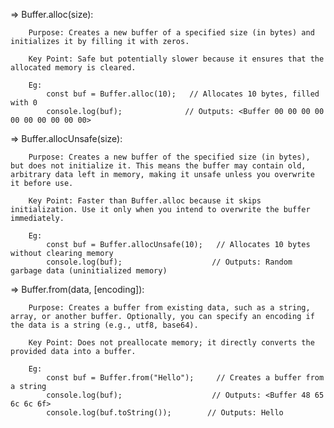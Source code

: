 =>  Buffer.alloc(size):

        Purpose: Creates a new buffer of a specified size (in bytes) and initializes it by filling it with zeros.

        Key Point: Safe but potentially slower because it ensures that the allocated memory is cleared.

        Eg:
            const buf = Buffer.alloc(10);   // Allocates 10 bytes, filled with 0
            console.log(buf);              // Outputs: <Buffer 00 00 00 00 00 00 00 00 00 00>


=>  Buffer.allocUnsafe(size):

        Purpose: Creates a new buffer of the specified size (in bytes), but does not initialize it. This means the buffer may contain old, arbitrary data left in memory, making it unsafe unless you overwrite it before use.

        Key Point: Faster than Buffer.alloc because it skips initialization. Use it only when you intend to overwrite the buffer immediately.

        Eg:
            const buf = Buffer.allocUnsafe(10);   // Allocates 10 bytes without clearing memory
            console.log(buf);                    // Outputs: Random garbage data (uninitialized memory)


=>  Buffer.from(data, [encoding]):

        Purpose: Creates a buffer from existing data, such as a string, array, or another buffer. Optionally, you can specify an encoding if the data is a string (e.g., utf8, base64).

        Key Point: Does not preallocate memory; it directly converts the provided data into a buffer. 

        Eg:
            const buf = Buffer.from("Hello");     // Creates a buffer from a string
            console.log(buf);                    // Outputs: <Buffer 48 65 6c 6c 6f>
            console.log(buf.toString());        // Outputs: Hello